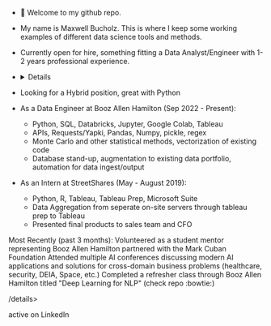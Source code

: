 - 👋 Welcome to my github repo.

- My name is Maxwell Bucholz. This is where I keep some working examples of different data science tools and methods.

- Currently open for hire, something fitting a Data Analyst/Engineer with 1-2 years professional experience.
- <details>- 1-2 years professional experience + Bachelors
- Looking for a Hybrid position, great with Python

- As a Data Engineer at Booz Allen Hamilton (Sep 2022 - Present):
  -   Python, SQL, Databricks, Jupyter, Google Colab, Tableau
  -   APIs, Requests/Yapki, Pandas, Numpy, pickle, regex
  -   Monte Carlo and other statistical methods, vectorization of existing code
  -   Database stand-up, augmentation to existing data portfolio, automation for data ingest/output
- As an Intern at StreetShares (May - August 2019):
  -   Python, R, Tableau, Tableau Prep, Microsoft Suite
  -   Data Aggregation from seperate on-site servers through tableau prep to Tableau
  -   Presented final products to sales team and CFO

 Most Recently (past 3 months):
 Volunteered as a student mentor representing Booz Allen Hamilton partnered with the Mark Cuban Foundation
 Attended multiple AI conferences discussing modern AI applications and solutions for cross-domain business problems (healthcare, security, DEIA, Space, etc.)
 Completed a refresher class through Booz Allen Hamilton titled "Deep Learning for NLP" (check repo :bowtie:)</details> 


 /details>

active on LinkedIn

<!---
maxwellabgit/maxwellabgit is a ✨ special ✨ repository because its `README.md` (this file) appears on your GitHub profile.
You can click the Preview link to take a look at your changes.
--->
